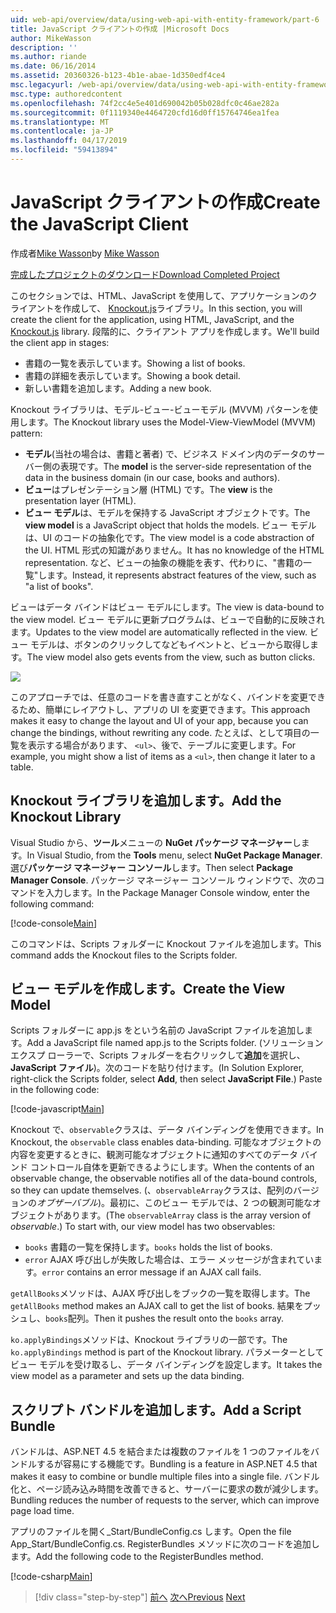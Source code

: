 ```yaml
---
uid: web-api/overview/data/using-web-api-with-entity-framework/part-6
title: JavaScript クライアントの作成 |Microsoft Docs
author: MikeWasson
description: ''
ms.author: riande
ms.date: 06/16/2014
ms.assetid: 20360326-b123-4b1e-abae-1d350edf4ce4
msc.legacyurl: /web-api/overview/data/using-web-api-with-entity-framework/part-6
msc.type: authoredcontent
ms.openlocfilehash: 74f2cc4e5e401d690042b05b028dfc0c46ae282a
ms.sourcegitcommit: 0f1119340e4464720cfd16d0ff15764746ea1fea
ms.translationtype: MT
ms.contentlocale: ja-JP
ms.lasthandoff: 04/17/2019
ms.locfileid: "59413894"
---
```

# <a name="create-the-javascript-client"></a><span data-ttu-id="179ef-102">JavaScript クライアントの作成</span><span class="sxs-lookup"><span data-stu-id="179ef-102">Create the JavaScript Client</span></span>

<span data-ttu-id="179ef-103">作成者[Mike Wasson](https://github.com/MikeWasson)</span><span class="sxs-lookup"><span data-stu-id="179ef-103">by [Mike Wasson](https://github.com/MikeWasson)</span></span>

[<span data-ttu-id="179ef-104">完成したプロジェクトのダウンロード</span><span class="sxs-lookup"><span data-stu-id="179ef-104">Download Completed Project</span></span>](https://github.com/MikeWasson/BookService)

<span data-ttu-id="179ef-105">このセクションでは、HTML、JavaScript を使用して、アプリケーションのクライアントを作成して、 [Knockout.js](http://knockoutjs.com/)ライブラリ。</span><span class="sxs-lookup"><span data-stu-id="179ef-105">In this section, you will create the client for the application, using HTML, JavaScript, and the [Knockout.js](http://knockoutjs.com/) library.</span></span> <span data-ttu-id="179ef-106">段階的に、クライアント アプリを作成します。</span><span class="sxs-lookup"><span data-stu-id="179ef-106">We'll build the client app in stages:</span></span>

- <span data-ttu-id="179ef-107">書籍の一覧を表示しています。</span><span class="sxs-lookup"><span data-stu-id="179ef-107">Showing a list of books.</span></span>
- <span data-ttu-id="179ef-108">書籍の詳細を表示しています。</span><span class="sxs-lookup"><span data-stu-id="179ef-108">Showing a book detail.</span></span>
- <span data-ttu-id="179ef-109">新しい書籍を追加します。</span><span class="sxs-lookup"><span data-stu-id="179ef-109">Adding a new book.</span></span>

<span data-ttu-id="179ef-110">Knockout ライブラリは、モデル-ビュー-ビューモデル (MVVM) パターンを使用します。</span><span class="sxs-lookup"><span data-stu-id="179ef-110">The Knockout library uses the Model-View-ViewModel (MVVM) pattern:</span></span>

- <span data-ttu-id="179ef-111">**モデル**(当社の場合は、書籍と著者) で、ビジネス ドメイン内のデータのサーバー側の表現です。</span><span class="sxs-lookup"><span data-stu-id="179ef-111">The **model** is the server-side representation of the data in the business domain (in our case, books and authors).</span></span>
- <span data-ttu-id="179ef-112">**ビュー**はプレゼンテーション層 (HTML) です。</span><span class="sxs-lookup"><span data-stu-id="179ef-112">The **view** is the presentation layer (HTML).</span></span>
- <span data-ttu-id="179ef-113">**ビュー モデル**は、モデルを保持する JavaScript オブジェクトです。</span><span class="sxs-lookup"><span data-stu-id="179ef-113">The **view model** is a JavaScript object that holds the models.</span></span> <span data-ttu-id="179ef-114">ビュー モデルは、UI のコードの抽象化です。</span><span class="sxs-lookup"><span data-stu-id="179ef-114">The view model is a code abstraction of the UI.</span></span> <span data-ttu-id="179ef-115">HTML 形式の知識がありません。</span><span class="sxs-lookup"><span data-stu-id="179ef-115">It has no knowledge of the HTML representation.</span></span> <span data-ttu-id="179ef-116">など、ビューの抽象の機能を表す、代わりに、&quot;書籍の一覧&quot;します。</span><span class="sxs-lookup"><span data-stu-id="179ef-116">Instead, it represents abstract features of the view, such as &quot;a list of books&quot;.</span></span>

<span data-ttu-id="179ef-117">ビューはデータ バインドはビュー モデルにします。</span><span class="sxs-lookup"><span data-stu-id="179ef-117">The view is data-bound to the view model.</span></span> <span data-ttu-id="179ef-118">ビュー モデルに更新プログラムは、ビューで自動的に反映されます。</span><span class="sxs-lookup"><span data-stu-id="179ef-118">Updates to the view model are automatically reflected in the view.</span></span> <span data-ttu-id="179ef-119">ビュー モデルは、ボタンのクリックしてなどもイベントと、ビューから取得します。</span><span class="sxs-lookup"><span data-stu-id="179ef-119">The view model also gets events from the view, such as button clicks.</span></span>

![](part-6/_static/image1.png)

<span data-ttu-id="179ef-120">このアプローチでは、任意のコードを書き直すことがなく、バインドを変更できるため、簡単にレイアウトし、アプリの UI を変更できます。</span><span class="sxs-lookup"><span data-stu-id="179ef-120">This approach makes it easy to change the layout and UI of your app, because you can change the bindings, without rewriting any code.</span></span> <span data-ttu-id="179ef-121">たとえば、として項目の一覧を表示する場合があります、 `<ul>`、後で、テーブルに変更します。</span><span class="sxs-lookup"><span data-stu-id="179ef-121">For example, you might show a list of items as a `<ul>`, then change it later to a table.</span></span>

## <a name="add-the-knockout-library"></a><span data-ttu-id="179ef-122">Knockout ライブラリを追加します。</span><span class="sxs-lookup"><span data-stu-id="179ef-122">Add the Knockout Library</span></span>

<span data-ttu-id="179ef-123">Visual Studio から、**ツール**メニューの  **NuGet パッケージ マネージャー**します。</span><span class="sxs-lookup"><span data-stu-id="179ef-123">In Visual Studio, from the **Tools** menu, select **NuGet Package Manager**.</span></span> <span data-ttu-id="179ef-124">選び**パッケージ マネージャー コンソール**します。</span><span class="sxs-lookup"><span data-stu-id="179ef-124">Then select **Package Manager Console**.</span></span> <span data-ttu-id="179ef-125">パッケージ マネージャー コンソール ウィンドウで、次のコマンドを入力します。</span><span class="sxs-lookup"><span data-stu-id="179ef-125">In the Package Manager Console window, enter the following command:</span></span>

[!code-console[Main](part-6/samples/sample1.cmd)]

<span data-ttu-id="179ef-126">このコマンドは、Scripts フォルダーに Knockout ファイルを追加します。</span><span class="sxs-lookup"><span data-stu-id="179ef-126">This command adds the Knockout files to the Scripts folder.</span></span>

## <a name="create-the-view-model"></a><span data-ttu-id="179ef-127">ビュー モデルを作成します。</span><span class="sxs-lookup"><span data-stu-id="179ef-127">Create the View Model</span></span>

<span data-ttu-id="179ef-128">Scripts フォルダーに app.js をという名前の JavaScript ファイルを追加します。</span><span class="sxs-lookup"><span data-stu-id="179ef-128">Add a JavaScript file named app.js to the Scripts folder.</span></span> <span data-ttu-id="179ef-129">(ソリューション エクスプ ローラーで、Scripts フォルダーを右クリックして**追加**を選択し、 **JavaScript ファイル**)。次のコードを貼り付けます。</span><span class="sxs-lookup"><span data-stu-id="179ef-129">(In Solution Explorer, right-click the Scripts folder, select **Add**, then select **JavaScript File**.) Paste in the following code:</span></span>

[!code-javascript[Main](part-6/samples/sample2.js)]

<span data-ttu-id="179ef-130">Knockout で、`observable`クラスは、データ バインディングを使用できます。</span><span class="sxs-lookup"><span data-stu-id="179ef-130">In Knockout, the `observable` class enables data-binding.</span></span> <span data-ttu-id="179ef-131">可能なオブジェクトの内容を変更するときに、観測可能なオブジェクトに通知のすべてのデータ バインド コントロール自体を更新できるようにします。</span><span class="sxs-lookup"><span data-stu-id="179ef-131">When the contents of an observable change, the observable notifies all of the data-bound controls, so they can update themselves.</span></span> <span data-ttu-id="179ef-132">(、`observableArray`クラスは、配列のバージョンの*オブザーバブル*)。最初に、このビュー モデルでは、2 つの観測可能なオブジェクトがあります。</span><span class="sxs-lookup"><span data-stu-id="179ef-132">(The `observableArray` class is the array version of *observable*.) To start with, our view model has two observables:</span></span>

- <span data-ttu-id="179ef-133">`books` 書籍の一覧を保持します。</span><span class="sxs-lookup"><span data-stu-id="179ef-133">`books` holds the list of books.</span></span>
- <span data-ttu-id="179ef-134">`error` AJAX 呼び出しが失敗した場合は、エラー メッセージが含まれています。</span><span class="sxs-lookup"><span data-stu-id="179ef-134">`error` contains an error message if an AJAX call fails.</span></span>

<span data-ttu-id="179ef-135">`getAllBooks`メソッドは、AJAX 呼び出しをブックの一覧を取得します。</span><span class="sxs-lookup"><span data-stu-id="179ef-135">The `getAllBooks` method makes an AJAX call to get the list of books.</span></span> <span data-ttu-id="179ef-136">結果をプッシュし、`books`配列。</span><span class="sxs-lookup"><span data-stu-id="179ef-136">Then it pushes the result onto the `books` array.</span></span>

<span data-ttu-id="179ef-137">`ko.applyBindings`メソッドは、Knockout ライブラリの一部です。</span><span class="sxs-lookup"><span data-stu-id="179ef-137">The `ko.applyBindings` method is part of the Knockout library.</span></span> <span data-ttu-id="179ef-138">パラメーターとしてビュー モデルを受け取るし、データ バインディングを設定します。</span><span class="sxs-lookup"><span data-stu-id="179ef-138">It takes the view model as a parameter and sets up the data binding.</span></span>

## <a name="add-a-script-bundle"></a><span data-ttu-id="179ef-139">スクリプト バンドルを追加します。</span><span class="sxs-lookup"><span data-stu-id="179ef-139">Add a Script Bundle</span></span>

<span data-ttu-id="179ef-140">バンドルは、ASP.NET 4.5 を結合または複数のファイルを 1 つのファイルをバンドルするが容易にする機能です。</span><span class="sxs-lookup"><span data-stu-id="179ef-140">Bundling is a feature in ASP.NET 4.5 that makes it easy to combine or bundle multiple files into a single file.</span></span> <span data-ttu-id="179ef-141">バンドル化と、ページ読み込み時間を改善できると、サーバーに要求の数が減少します。</span><span class="sxs-lookup"><span data-stu-id="179ef-141">Bundling reduces the number of requests to the server, which can improve page load time.</span></span>

<span data-ttu-id="179ef-142">アプリのファイルを開く\_Start/BundleConfig.cs します。</span><span class="sxs-lookup"><span data-stu-id="179ef-142">Open the file App\_Start/BundleConfig.cs.</span></span> <span data-ttu-id="179ef-143">RegisterBundles メソッドに次のコードを追加します。</span><span class="sxs-lookup"><span data-stu-id="179ef-143">Add the following code to the RegisterBundles method.</span></span>

[!code-csharp[Main](part-6/samples/sample3.cs)]

> [!div class="step-by-step"]
> <span data-ttu-id="179ef-144">[前へ](part-5.md)
> [次へ](part-7.md)</span><span class="sxs-lookup"><span data-stu-id="179ef-144">[Previous](part-5.md)
[Next](part-7.md)</span></span>
